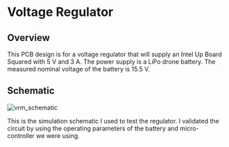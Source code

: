 # Voltage Regulator

## Overview

This PCB design is for a voltage regulator that will supply an Intel Up Board Squared with 5 V and 3 A. The power supply is a LiPo drone battery. The measured nominal voltage of the battery is 15.5 V.

## Schematic

![vrm_schematic](github.com/mchang-13/uwb-beacon/ltspice_schematic.png)

This is the simulation schematic I used to test the regulator. I validated the circuit by using the operating parameters of the battery and micro-controller we were using.